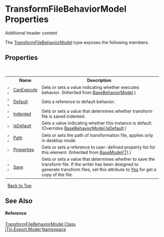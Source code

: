 # TransformFileBehaviorModel Properties
Additional header content 

The <a href="T_iTin_Export_Model_TransformFileBehaviorModel">TransformFileBehaviorModel</a> type exposes the following members.


## Properties
&nbsp;<table><tr><th></th><th>Name</th><th>Description</th></tr><tr><td>![Public property](media/pubproperty.gif "Public property")![Code example](media/CodeExample.png "Code example")</td><td><a href="P_iTin_Export_Model_BaseBehaviorModel_CanExecute">CanExecute</a></td><td>
Gets or sets a value indicating whether executes behavior.
 (Inherited from <a href="T_iTin_Export_Model_BaseBehaviorModel">BaseBehaviorModel</a>.)</td></tr><tr><td>![Public property](media/pubproperty.gif "Public property")![Static member](media/static.gif "Static member")</td><td><a href="P_iTin_Export_Model_TransformFileBehaviorModel_Default">Default</a></td><td>
Gets a reference to default behavior.</td></tr><tr><td>![Public property](media/pubproperty.gif "Public property")![Code example](media/CodeExample.png "Code example")</td><td><a href="P_iTin_Export_Model_TransformFileBehaviorModel_Indented">Indented</a></td><td>
Gets or sets a value that determines whether transform file is saved indented.</td></tr><tr><td>![Public property](media/pubproperty.gif "Public property")</td><td><a href="P_iTin_Export_Model_TransformFileBehaviorModel_IsDefault">IsDefault</a></td><td>
Gets a value indicating whether this instance is default.
 (Overrides <a href="P_iTin_Export_Model_BaseBehaviorModel_IsDefault">BaseBehaviorModel.IsDefault</a>.)</td></tr><tr><td>![Public property](media/pubproperty.gif "Public property")![Code example](media/CodeExample.png "Code example")</td><td><a href="P_iTin_Export_Model_TransformFileBehaviorModel_Path">Path</a></td><td>
Gets or sets the path of transformation file, applies only in desktop mode.</td></tr><tr><td>![Public property](media/pubproperty.gif "Public property")</td><td><a href="P_iTin_Export_Model_BaseModel_1_Properties">Properties</a></td><td>
Gets or sets a reference to user-defined property list for this element.
 (Inherited from <a href="T_iTin_Export_Model_BaseModel_1">BaseModel(T)</a>.)</td></tr><tr><td>![Public property](media/pubproperty.gif "Public property")![Code example](media/CodeExample.png "Code example")</td><td><a href="P_iTin_Export_Model_TransformFileBehaviorModel_Save">Save</a></td><td>
Gets or sets a value that determines whether to save the transform file. If the writer has been designed to generate transform files, set this attribute to <a href="T_iTin_Export_Model_YesNo">Yes</a> for get a copy of the file.</td></tr></table>&nbsp;
<a href="#transformfilebehaviormodel-properties">Back to Top</a>

## See Also


#### Reference
<a href="T_iTin_Export_Model_TransformFileBehaviorModel">TransformFileBehaviorModel Class</a><br /><a href="N_iTin_Export_Model">iTin.Export.Model Namespace</a><br />